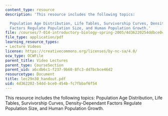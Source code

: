```yaml
---
content_type: resource
description: 'This resource includes the following topics:

  Population Age Distribution, Life Tables, Survivorship Curves, Density-Dependant
  Factors Regulate Population Size, and Human Population Growth.'
file: /courses/7-014-introductory-biology-spring-2005/4d36220254ddbce0454bfc7fbbaf6f54_lec29n30_handout.pdf
file_type: application/pdf
learning_resource_types:
- Lecture Videos
license: https://creativecommons.org/licenses/by-nc-sa/4.0/
ocw_type: OCWFile
parent_title: Video Lectures
parent_type: CourseSection
parent_uid: a6cdb6c1-f237-9b60-8fc3-dd7bcbce46d2
resourcetype: Document
title: lec29n30_handout.pdf
uid: 4d362202-54dd-bce0-454b-fc7fbbaf6f54
---
```

This resource includes the following topics:
Population Age Distribution, Life Tables, Survivorship Curves, Density-Dependant Factors Regulate Population Size, and Human Population Growth.